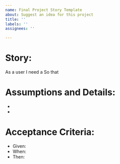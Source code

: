 ```yaml
---
name: Final Project Story Template
about: Suggest an idea for this project
title: ''
labels: ''
assignees: ''

---
```


# Story:
As a user 
I need a
So that

# Assumptions and Details:
-
-

# Acceptance Criteria:
- Given:
- When:
- Then:
